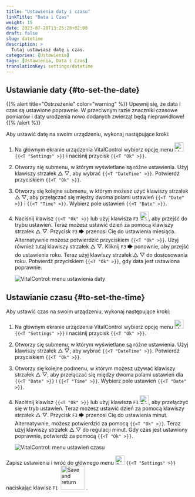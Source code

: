 ```yaml
---
title: "Ustawienia daty i czasu"
linkTitle: "Data i Czas"
weight: 15
date: 2023-07-28T13:25:28+02:00
draft: false
slug: datetime
description: >
  Tutaj ustawiasz datę i czas.
categories: [Ustawienia]
tags: [Ustawienia, Data i Czas]
translationKey: settings/datetime
---
```

## Ustawianie daty {#to-set-the-date}
{{% alert title="Ostrzeżenie" color="warning" %}}
Upewnij się, że data i czas są ustawione poprawnie. W przeciwnym razie znaczniki czasowe pomiarów i daty urodzenia nowo dodanych zwierząt będą nieprawidłowe!
{{% /alert %}}

Aby ustawić datę na swoim urządzeniu, wykonaj następujące kroki:

1. Na głównym ekranie urządzenia VitalControl wybierz opcję menu <img src="/icons/gear.svg" width="25" align="bottom" alt="Ustawienia" /> `{{<T "Settings" >}}` i naciśnij przycisk `{{<T "Ok" >}}`.

2. Otworzy się submenu, w którym wyświetlane są różne ustawienia. Użyj klawiszy strzałek △ ▽, aby wybrać `{{<T "DateTime" >}}`. Potwierdź przyciskiem `{{<T "Ok" >}}`.

3. Otworzy się kolejne submenu, w którym możesz użyć klawiszy strzałek △ ▽, aby przełączać się między dwoma polami ustawień `{{<T "Date" >}}` i `{{<T "Time" >}}`. Wybierz pole ustawień `{{<T "Date" >}}`.

4. Naciśnij klawisz `{{<T "Ok" >}}` lub użyj klawisza `F3` <img src="/icons/actions/edit.svg" width="24" align="bottom" alt="Edytuj" />, aby przejść do trybu ustawień. Teraz możesz ustawić dzień za pomocą klawiszy strzałek △ ▽. Przycisk `F3` 🡆 przenosi Cię do ustawienia miesiąca. Alternatywnie możesz potwierdzić przyciskiem `{{<T "Ok" >}}`. Użyj również tutaj klawiszy strzałek △ ▽. Kliknij `F3` 🡆 ponownie, aby przejść do ustawienia roku. Teraz użyj klawiszy strzałek △ ▽ do dostosowania roku. Potwierdź przyciskiem `{{<T "Ok" >}}`, gdy data jest ustawiona poprawnie.

    ![VitalControl: menu ustawienia daty](../images/date.png "Ustawianie daty")

## Ustawianie czasu {#to-set-the-time}

Aby ustawić czas na swoim urządzeniu, wykonaj następujące kroki:

1. Na głównym ekranie urządzenia VitalControl wybierz opcję menu <img src="/icons/gear.svg" width="25" align="bottom" alt="Ustawienia" /> `{{<T "Settings" >}}` i naciśnij przycisk `{{<T "Ok" >}}`.

2. Otworzy się submenu, w którym wyświetlane są różne ustawienia. Użyj klawiszy strzałek △ ▽, aby wybrać `{{<T "DateTime" >}}`. Potwierdź przyciskiem `{{<T "Ok" >}}`.

3. Otworzy się kolejne podmenu, w którym możesz używać klawiszy strzałek △ ▽, aby przełączać się między dwoma polami ustawień dla `{{<T "Date" >}}` i `{{<T "Time" >}}`. Wybierz pole ustawień `{{<T "Date" >}}`.

4. Naciśnij klawisz `{{<T "Ok" >}}` lub użyj klawisza `F3` <img src="/icons/actions/edit.svg" width="24" align="bottom" alt="Edit" />, aby przełączyć się w tryb ustawień. Teraz możesz ustawić dzień za pomocą klawiszy strzałek △ ▽. Przycisk `F3` 🡆 przenosi Cię do ustawienia minut. Alternatywnie, możesz potwierdzić za pomocą `{{<T "Ok" >}}`. Teraz użyj klawiszy strzałek △ ▽ do regulacji minut. Gdy czas jest ustawiony poprawnie, potwierdź za pomocą `{{<T "Ok" >}}`.

    ![VitalControl: menu ustawień czasu](../images/time.png "Aby ustawić czas")

Zapisz ustawienia i wróć do głównego menu <img src="/icons/gear.svg" width="25" align="bottom" alt="Settings" /> `{{<T "Settings" >}}` naciskając klawisz `F1` &nbsp;<img src="/icons/footer/save_exit.svg" width="65" align="bottom" alt="Save and return" />&nbsp;.
